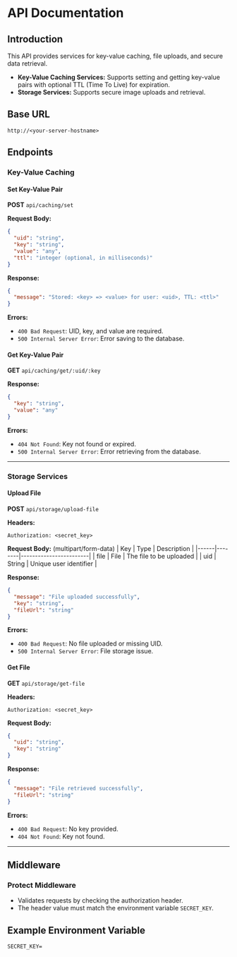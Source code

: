 # API Documentation

## **Introduction**
This API provides services for key-value caching, file uploads, and secure data retrieval.

- **Key-Value Caching Services:** Supports setting and getting key-value pairs with optional TTL (Time To Live) for expiration.
- **Storage Services:** Supports secure image uploads and retrieval.

## **Base URL**
```
http://<your-server-hostname>
```

## **Endpoints**

### **Key-Value Caching**

#### **Set Key-Value Pair**
**POST** `api/caching/set`

**Request Body:**
```json
{
  "uid": "string",
  "key": "string",
  "value": "any",
  "ttl": "integer (optional, in milliseconds)"
}
```

**Response:**
```json
{
  "message": "Stored: <key> => <value> for user: <uid>, TTL: <ttl>"
}
```

**Errors:**
- `400 Bad Request`: UID, key, and value are required.
- `500 Internal Server Error`: Error saving to the database.

#### **Get Key-Value Pair**
**GET** `api/caching/get/:uid/:key`

**Response:**
```json
{
  "key": "string",
  "value": "any"
}
```

**Errors:**
- `404 Not Found`: Key not found or expired.
- `500 Internal Server Error`: Error retrieving from the database.

---

### **Storage Services**

#### **Upload File**
**POST** `api/storage/upload-file`

**Headers:**
```
Authorization: <secret_key>
```

**Request Body:** (multipart/form-data)
| Key  | Type   | Description            |
|------|--------|------------------------|
| file | File   | The file to be uploaded |
| uid  | String | Unique user identifier  |

**Response:**
```json
{
  "message": "File uploaded successfully",
  "key": "string",
  "fileUrl": "string"
}
```

**Errors:**
- `400 Bad Request`: No file uploaded or missing UID.
- `500 Internal Server Error`: File storage issue.

#### **Get File**
**GET** `api/storage/get-file`

**Headers:**
```
Authorization: <secret_key>
```

**Request Body:**
```json
{
  "uid": "string",
  "key": "string"
}
```

**Response:**
```json
{
  "message": "File retrieved successfully",
  "fileUrl": "string"
}
```

**Errors:**
- `400 Bad Request`: No key provided.
- `404 Not Found`: Key not found.

---

## **Middleware**

### **Protect Middleware**
- Validates requests by checking the authorization header.
- The header value must match the environment variable `SECRET_KEY`.

## **Example Environment Variable**
```
SECRET_KEY=
```

